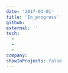 ```yaml
---
date: '2017-03-01'
title: 'In_progress'
github:
external: ''
tech:
  -
  -
  -
company:
showInProjects: false
---
```

